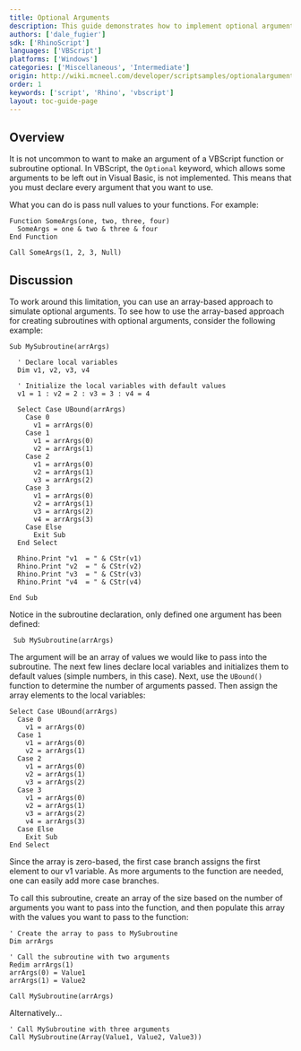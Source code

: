 ```yaml
---
title: Optional Arguments
description: This guide demonstrates how to implement optional arguments in VBScript.
authors: ['dale_fugier']
sdk: ['RhinoScript']
languages: ['VBScript']
platforms: ['Windows']
categories: ['Miscellaneous', 'Intermediate']
origin: http://wiki.mcneel.com/developer/scriptsamples/optionalarguments
order: 1
keywords: ['script', 'Rhino', 'vbscript']
layout: toc-guide-page
---
```


 
## Overview

It is not uncommon to want to make an argument of a VBScript function or subroutine optional.  In VBScript, the `Optional` keyword, which allows some arguments to be left out in Visual Basic, is not implemented.  This means that you must declare every argument that you want to use.

What you can do is pass null values to your functions.  For example:

```vbnet
Function SomeArgs(one, two, three, four)
  SomeArgs = one & two & three & four
End Function

Call SomeArgs(1, 2, 3, Null)
```

## Discussion

To work around this limitation, you can use an array-based approach to simulate optional arguments. To see how to use the array-based approach for creating subroutines with optional arguments, consider the following example:

```vbnet
Sub MySubroutine(arrArgs)

  ' Declare local variables
  Dim v1, v2, v3, v4

  ' Initialize the local variables with default values
  v1 = 1 : v2 = 2 : v3 = 3 : v4 = 4

  Select Case UBound(arrArgs)
    Case 0
      v1 = arrArgs(0)  
    Case 1
      v1 = arrArgs(0)
      v2 = arrArgs(1)
    Case 2
      v1 = arrArgs(0)
      v2 = arrArgs(1)
      v3 = arrArgs(2)
    Case 3
      v1 = arrArgs(0)
      v2 = arrArgs(1)
      v3 = arrArgs(2)
      v4 = arrArgs(3)
    Case Else
      Exit Sub
  End Select

  Rhino.Print "v1  = " & CStr(v1)
  Rhino.Print "v2  = " & CStr(v2)
  Rhino.Print "v3  = " & CStr(v3)
  Rhino.Print "v4  = " & CStr(v4)

End Sub
```

Notice in the subroutine declaration, only defined one argument has been defined:

```vbnet
 Sub MySubroutine(arrArgs)
```

The argument will be an array of values we would like to pass into the subroutine.  The next few lines declare local variables and initializes them to default values (simple numbers, in this case).  Next, use the `UBound()` function to determine the number of arguments passed.  Then assign the array elements to the local variables:

```vbnet
Select Case UBound(arrArgs)
  Case 0
    v1 = arrArgs(0)
  Case 1
    v1 = arrArgs(0)
    v2 = arrArgs(1)
  Case 2
    v1 = arrArgs(0)
    v2 = arrArgs(1)
    v3 = arrArgs(2)
  Case 3
    v1 = arrArgs(0)
    v2 = arrArgs(1)
    v3 = arrArgs(2)
    v4 = arrArgs(3)
  Case Else
    Exit Sub
End Select
```

Since the array is zero-based, the first case branch assigns the first element to our v1 variable.  As more arguments to the function are needed, one can easily add more case branches.

To call this subroutine, create an array of the size based on the number of arguments you want to pass into the function, and then populate this array with the values you want to pass to the function:

```vbnet
' Create the array to pass to MySubroutine
Dim arrArgs

' Call the subroutine with two arguments
Redim arrArgs(1)
arrArgs(0) = Value1
arrArgs(1) = Value2

Call MySubroutine(arrArgs)
```

Alternatively...

```vbnet
' Call MySubroutine with three arguments
Call MySubroutine(Array(Value1, Value2, Value3))
```
